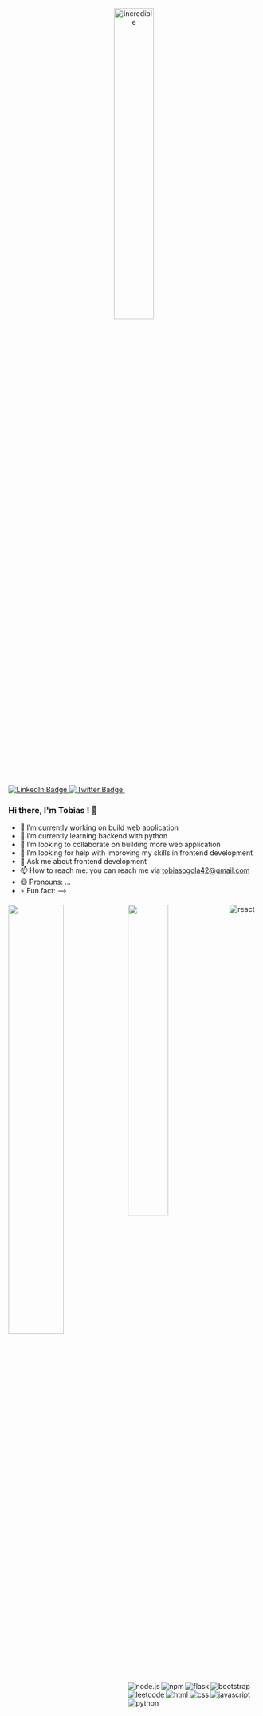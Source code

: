 <div id ="header" align = "center">
  <img src = 'https://media.giphy.com/media/13rQ7rrTrvZXlm/giphy.gif' width = 40% alt = incredible giphy />
</div>
<div id="badges">
<a href="https://www.linkedin.com/in/tobias-omondi-8b1945273/">
<img src="https://img.shields.io/badge/LinkedIn-blue?style=for-the-badge&logo=linkedin&logoColor=white" alt="LinkedIn Badge"/>
</a>
<a href="https://twitter.com/TobiasOG_">
<img src="https://img.shields.io/badge/Twitter-blue?style=for-the-badge&logo=twitter&logoColor=white" alt="Twitter Badge"/>
</a>
  <img src="https://komarev.com/ghpvc/?username=tobias-omondi&style=flat-square&color=blue" alt=""/>
</div>

### Hi there, I'm Tobias ! 👋


- 🔭 I’m currently working on build web application
- 🌱 I’m currently learning backend with python
- 👯 I’m looking to collaborate on building more web application 
- 🤔 I’m looking for help with improving my skills in frontend development
- 💬 Ask me about frontend development
- 📫 How to reach me: you can reach me via tobiasogola42@gmail.com
- 😄 Pronouns: ...
- ⚡ Fun fact: 
-->


<img align="left" width = "47%" src  ="https://github-readme-stats.vercel.app/api?username=tobias-omondi&show_icons=true&theme=radical" />
<img align="left" width = "40%" src = "https://github-readme-stats.vercel.app/api/top-langs/?username=tobias-omondi&layout=compact"/>

<img align="left" alt = react src ="https://img.shields.io/badge/react-%2320232a.svg?style=for-the-badge&logo=react&logoColor=%2361DAFB"/>
<img align="left" alt = node.js src = "https://img.shields.io/badge/node.js-6DA55F?style=for-the-badge&logo=node.js&logoColor=white"/>
<img align="left" alt = npm  src = "https://img.shields.io/badge/NPM-%23CB3837.svg?style=for-the-badge&logo=npm&logoColor=white"/>
<img align="left" alt = flask src = 'https://img.shields.io/badge/flask-%23000.svg?style=for-the-badge&logo=flask&logoColor=white'/>
<img align="left" alt =bootstrap src = "https://img.shields.io/badge/bootstrap-%238511FA.svg?style=for-the-badge&logo=bootstrap&logoColor=white"/>
<img align="left" alt = leetcode src = "https://img.shields.io/badge/LeetCode-000000?style=for-the-badge&logo=LeetCode&logoColor=#d16c06"/>


<img align ="left" alt = html src = 'https://img.shields.io/badge/html5-%23E34F26.svg?style=for-the-badge&logo=html5&logoColor=white'/>
<img align = "left" alt = css src = 'https://img.shields.io/badge/css3-%231572B6.svg?style=for-the-badge&logo=css3&logoColor=white'/>
<img align = "left" alt = javascript src = 'https://img.shields.io/badge/javascript-%23323330.svg?style=for-the-badge&logo=javascript&logoColor=%23F7DF1E'/>
<img align = "left" alt = python src = 'https://img.shields.io/badge/python-3670A0?style=for-the-badge&logo=python&logoColor=ffdd54'/>
